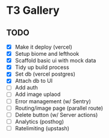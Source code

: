 # T3 Gallery

## TODO

- [x] Make it deploy (vercel)
- [x] Setup biome and lefthook
- [x] Scaffold basic ui with mock data
- [x] Tidy up build process
- [x] Set db (vercel postgres)
- [x] Attach db to UI
- [ ] Add auth
- [ ] Add image uplaod
- [ ] Error management (w/ Sentry)
- [ ] Routing/image page (parallel route)
- [ ] Delete button (w/ Server actions)
- [ ] Analytics (posthog)
- [ ] Ratelimiting (upstash)